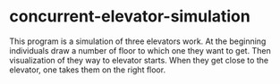 # concurrent-elevator-simulation
This program is a simulation of three elevators work.
At the beginning individuals draw a number of floor to which one they want to get.
Then visualization of they way to elevator starts.
When they get close to the elevator, one takes them on the right floor.
